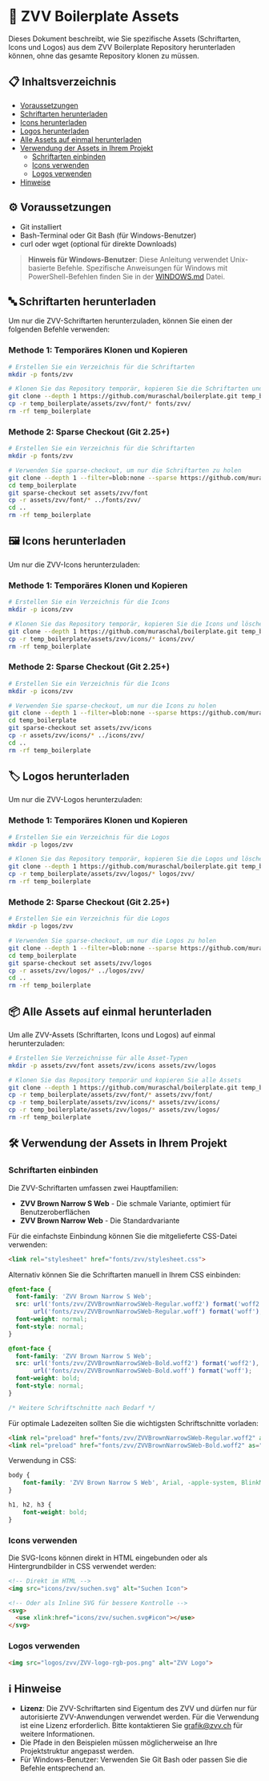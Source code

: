 # 🎨 ZVV Boilerplate Assets

Dieses Dokument beschreibt, wie Sie spezifische Assets (Schriftarten, Icons und Logos) aus dem ZVV Boilerplate Repository herunterladen können, ohne das gesamte Repository klonen zu müssen.

## 📋 Inhaltsverzeichnis

- [Voraussetzungen](#voraussetzungen)
- [Schriftarten herunterladen](#schriftarten-herunterladen)
- [Icons herunterladen](#icons-herunterladen)
- [Logos herunterladen](#logos-herunterladen)
- [Alle Assets auf einmal herunterladen](#alle-assets-auf-einmal-herunterladen)
- [Verwendung der Assets in Ihrem Projekt](#verwendung-der-assets-in-ihrem-projekt)
  - [Schriftarten einbinden](#schriftarten-einbinden)
  - [Icons verwenden](#icons-verwenden)
  - [Logos verwenden](#logos-verwenden)
- [Hinweise](#hinweise)

## ⚙️ Voraussetzungen

- Git installiert
- Bash-Terminal oder Git Bash (für Windows-Benutzer)
- curl oder wget (optional für direkte Downloads)

> **Hinweis für Windows-Benutzer**: Diese Anleitung verwendet Unix-basierte Befehle. Spezifische Anweisungen für Windows mit PowerShell-Befehlen finden Sie in der [WINDOWS.md](WINDOWS.md) Datei.

## 🔤 Schriftarten herunterladen

Um nur die ZVV-Schriftarten herunterzuladen, können Sie einen der folgenden Befehle verwenden:

### Methode 1: Temporäres Klonen und Kopieren

```bash
# Erstellen Sie ein Verzeichnis für die Schriftarten
mkdir -p fonts/zvv

# Klonen Sie das Repository temporär, kopieren Sie die Schriftarten und löschen Sie das Repository
git clone --depth 1 https://github.com/muraschal/boilerplate.git temp_boilerplate
cp -r temp_boilerplate/assets/zvv/font/* fonts/zvv/
rm -rf temp_boilerplate
```

### Methode 2: Sparse Checkout (Git 2.25+)

```bash
# Erstellen Sie ein Verzeichnis für die Schriftarten
mkdir -p fonts/zvv

# Verwenden Sie sparse-checkout, um nur die Schriftarten zu holen
git clone --depth 1 --filter=blob:none --sparse https://github.com/muraschal/boilerplate.git temp_boilerplate
cd temp_boilerplate
git sparse-checkout set assets/zvv/font
cp -r assets/zvv/font/* ../fonts/zvv/
cd ..
rm -rf temp_boilerplate
```

## 🖼️ Icons herunterladen

Um nur die ZVV-Icons herunterzuladen:

### Methode 1: Temporäres Klonen und Kopieren

```bash
# Erstellen Sie ein Verzeichnis für die Icons
mkdir -p icons/zvv

# Klonen Sie das Repository temporär, kopieren Sie die Icons und löschen Sie das Repository
git clone --depth 1 https://github.com/muraschal/boilerplate.git temp_boilerplate
cp -r temp_boilerplate/assets/zvv/icons/* icons/zvv/
rm -rf temp_boilerplate
```

### Methode 2: Sparse Checkout (Git 2.25+)

```bash
# Erstellen Sie ein Verzeichnis für die Icons
mkdir -p icons/zvv

# Verwenden Sie sparse-checkout, um nur die Icons zu holen
git clone --depth 1 --filter=blob:none --sparse https://github.com/muraschal/boilerplate.git temp_boilerplate
cd temp_boilerplate
git sparse-checkout set assets/zvv/icons
cp -r assets/zvv/icons/* ../icons/zvv/
cd ..
rm -rf temp_boilerplate
```

## 🏷️ Logos herunterladen

Um nur die ZVV-Logos herunterzuladen:

### Methode 1: Temporäres Klonen und Kopieren

```bash
# Erstellen Sie ein Verzeichnis für die Logos
mkdir -p logos/zvv

# Klonen Sie das Repository temporär, kopieren Sie die Logos und löschen Sie das Repository
git clone --depth 1 https://github.com/muraschal/boilerplate.git temp_boilerplate
cp -r temp_boilerplate/assets/zvv/logos/* logos/zvv/
rm -rf temp_boilerplate
```

### Methode 2: Sparse Checkout (Git 2.25+)

```bash
# Erstellen Sie ein Verzeichnis für die Logos
mkdir -p logos/zvv

# Verwenden Sie sparse-checkout, um nur die Logos zu holen
git clone --depth 1 --filter=blob:none --sparse https://github.com/muraschal/boilerplate.git temp_boilerplate
cd temp_boilerplate
git sparse-checkout set assets/zvv/logos
cp -r assets/zvv/logos/* ../logos/zvv/
cd ..
rm -rf temp_boilerplate
```

## 📦 Alle Assets auf einmal herunterladen

Um alle ZVV-Assets (Schriftarten, Icons und Logos) auf einmal herunterzuladen:

```bash
# Erstellen Sie Verzeichnisse für alle Asset-Typen
mkdir -p assets/zvv/font assets/zvv/icons assets/zvv/logos

# Klonen Sie das Repository temporär und kopieren Sie alle Assets
git clone --depth 1 https://github.com/muraschal/boilerplate.git temp_boilerplate
cp -r temp_boilerplate/assets/zvv/font/* assets/zvv/font/
cp -r temp_boilerplate/assets/zvv/icons/* assets/zvv/icons/
cp -r temp_boilerplate/assets/zvv/logos/* assets/zvv/logos/
rm -rf temp_boilerplate
```

## 🛠️ Verwendung der Assets in Ihrem Projekt

### Schriftarten einbinden

Die ZVV-Schriftarten umfassen zwei Hauptfamilien:
- **ZVV Brown Narrow S Web** - Die schmale Variante, optimiert für Benutzeroberflächen
- **ZVV Brown Narrow Web** - Die Standardvariante

Für die einfachste Einbindung können Sie die mitgelieferte CSS-Datei verwenden:

```html
<link rel="stylesheet" href="fonts/zvv/stylesheet.css">
```

Alternativ können Sie die Schriftarten manuell in Ihrem CSS einbinden:

```css
@font-face {
  font-family: 'ZVV Brown Narrow S Web';
  src: url('fonts/zvv/ZVVBrownNarrowSWeb-Regular.woff2') format('woff2'),
       url('fonts/zvv/ZVVBrownNarrowSWeb-Regular.woff') format('woff');
  font-weight: normal;
  font-style: normal;
}

@font-face {
  font-family: 'ZVV Brown Narrow S Web';
  src: url('fonts/zvv/ZVVBrownNarrowSWeb-Bold.woff2') format('woff2'),
       url('fonts/zvv/ZVVBrownNarrowSWeb-Bold.woff') format('woff');
  font-weight: bold;
  font-style: normal;
}

/* Weitere Schriftschnitte nach Bedarf */
```

Für optimale Ladezeiten sollten Sie die wichtigsten Schriftschnitte vorladen:

```html
<link rel="preload" href="fonts/zvv/ZVVBrownNarrowSWeb-Regular.woff2" as="font" type="font/woff2" crossorigin>
<link rel="preload" href="fonts/zvv/ZVVBrownNarrowSWeb-Bold.woff2" as="font" type="font/woff2" crossorigin>
```

Verwendung in CSS:

```css
body {
    font-family: 'ZVV Brown Narrow S Web', Arial, -apple-system, BlinkMacSystemFont, 'Segoe UI', Roboto, sans-serif;
}

h1, h2, h3 {
    font-weight: bold;
}
```

### Icons verwenden

Die SVG-Icons können direkt in HTML eingebunden oder als Hintergrundbilder in CSS verwendet werden:

```html
<!-- Direkt im HTML -->
<img src="icons/zvv/suchen.svg" alt="Suchen Icon">

<!-- Oder als Inline SVG für bessere Kontrolle -->
<svg>
  <use xlink:href="icons/zvv/suchen.svg#icon"></use>
</svg>
```

### Logos verwenden

```html
<img src="logos/zvv/ZVV-logo-rgb-pos.png" alt="ZVV Logo">
```

## ℹ️ Hinweise

- **Lizenz**: Die ZVV-Schriftarten sind Eigentum des ZVV und dürfen nur für autorisierte ZVV-Anwendungen verwendet werden. Für die Verwendung ist eine Lizenz erforderlich. Bitte kontaktieren Sie grafik@zvv.ch für weitere Informationen.
- Die Pfade in den Beispielen müssen möglicherweise an Ihre Projektstruktur angepasst werden.
- Für Windows-Benutzer: Verwenden Sie Git Bash oder passen Sie die Befehle entsprechend an. 